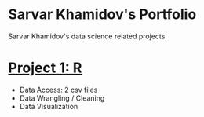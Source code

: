 # Sarvar Khamidov's Portfolio
Sarvar Khamidov's data science related projects

# [Project 1: R](https://github.com/khsarvar/Sarvar-Khamidov-portfolio/tree/main/r-projects)
* Data Access: 2 csv files
* Data Wrangling / Cleaning
* Data Visualization
